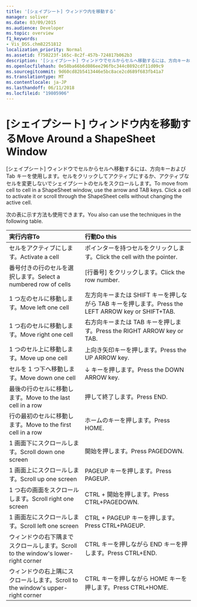 ```yaml
---
title: '[シェイプシート] ウィンドウ内を移動する'
manager: soliver
ms.date: 03/09/2015
ms.audience: Developer
ms.topic: overview
f1_keywords:
- Vis_DSS.chm82251812
localization_priority: Normal
ms.assetid: f750223f-165c-8c2f-457b-724817b062b3
description: '[シェイプシート] ウィンドウでセルからセルへ移動するには、方向キーおよび Tab キーを使用します。セルをクリックしてアクティブにするか、アクティブなセルを変更しないでシェイプシートのセルをスクロールします。'
ms.openlocfilehash: 0e58ba66b6d086ee296fbc344c0892cdf11d09c9
ms.sourcegitcommit: 9d60cd82b5413446e5bc8ace2cd689f683fb41a7
ms.translationtype: MT
ms.contentlocale: ja-JP
ms.lasthandoff: 06/11/2018
ms.locfileid: "19805906"
---
```

# <a name="move-around-a-shapesheet-window"></a><span data-ttu-id="1c32d-104">[シェイプシート] ウィンドウ内を移動する</span><span class="sxs-lookup"><span data-stu-id="1c32d-104">Move Around a ShapeSheet Window</span></span>

<span data-ttu-id="1c32d-p102">[シェイプシート] ウィンドウでセルからセルへ移動するには、方向キーおよび Tab キーを使用します。セルをクリックしてアクティブにするか、アクティブなセルを変更しないでシェイプシートのセルをスクロールします。</span><span class="sxs-lookup"><span data-stu-id="1c32d-p102">To move from cell to cell in a ShapeSheet window, use the arrow and TAB keys. Click a cell to activate it or scroll through the ShapeSheet cells without changing the active cell.</span></span>
  
<span data-ttu-id="1c32d-107">次の表に示す方法も使用できます。</span><span class="sxs-lookup"><span data-stu-id="1c32d-107">You also can use the techniques in the following table.</span></span>
  
|<span data-ttu-id="1c32d-108">**実行内容**</span><span class="sxs-lookup"><span data-stu-id="1c32d-108">**To**</span></span>|<span data-ttu-id="1c32d-109">**行動**</span><span class="sxs-lookup"><span data-stu-id="1c32d-109">**Do this**</span></span>|
|:-----|:-----|
| <span data-ttu-id="1c32d-110">セルをアクティブにします。</span><span class="sxs-lookup"><span data-stu-id="1c32d-110">Activate a cell</span></span>  <br/> | <span data-ttu-id="1c32d-111">ポインターを持つセルをクリックします。</span><span class="sxs-lookup"><span data-stu-id="1c32d-111">Click the cell with the pointer.</span></span>  <br/> |
| <span data-ttu-id="1c32d-112">番号付きの行のセルを選択します。</span><span class="sxs-lookup"><span data-stu-id="1c32d-112">Select a numbered row of cells</span></span>  <br/> | <span data-ttu-id="1c32d-113">[行番号] をクリックします。</span><span class="sxs-lookup"><span data-stu-id="1c32d-113">Click the row number.</span></span>  <br/> |
| <span data-ttu-id="1c32d-114">1 つ左のセルに移動します。</span><span class="sxs-lookup"><span data-stu-id="1c32d-114">Move left one cell</span></span>  <br/> | <span data-ttu-id="1c32d-115">左方向キーまたは SHIFT キーを押しながら TAB キーを押します。</span><span class="sxs-lookup"><span data-stu-id="1c32d-115">Press the LEFT ARROW key or SHIFT+TAB.</span></span>  <br/> |
| <span data-ttu-id="1c32d-116">1 つ右のセルに移動します。</span><span class="sxs-lookup"><span data-stu-id="1c32d-116">Move right one cell</span></span>  <br/> | <span data-ttu-id="1c32d-117">右方向キーまたは TAB キーを押します。</span><span class="sxs-lookup"><span data-stu-id="1c32d-117">Press the RIGHT ARROW key or TAB.</span></span>  <br/> |
| <span data-ttu-id="1c32d-118">1 つのセル上に移動します。</span><span class="sxs-lookup"><span data-stu-id="1c32d-118">Move up one cell</span></span>  <br/> | <span data-ttu-id="1c32d-119">上向き矢印キーを押します。</span><span class="sxs-lookup"><span data-stu-id="1c32d-119">Press the UP ARROW key.</span></span>  <br/> |
| <span data-ttu-id="1c32d-120">セルを 1 つ下へ移動します。</span><span class="sxs-lookup"><span data-stu-id="1c32d-120">Move down one cell</span></span>  <br/> | <span data-ttu-id="1c32d-121">↓ キーを押します。</span><span class="sxs-lookup"><span data-stu-id="1c32d-121">Press the DOWN ARROW key.</span></span>  <br/> |
| <span data-ttu-id="1c32d-122">最後の行のセルに移動します。</span><span class="sxs-lookup"><span data-stu-id="1c32d-122">Move to the last cell in a row</span></span>  <br/> | <span data-ttu-id="1c32d-123">押して終了します。</span><span class="sxs-lookup"><span data-stu-id="1c32d-123">Press END.</span></span>  <br/> |
| <span data-ttu-id="1c32d-124">行の最初のセルに移動します。</span><span class="sxs-lookup"><span data-stu-id="1c32d-124">Move to the first cell in a row</span></span>  <br/> | <span data-ttu-id="1c32d-125">ホームのキーを押します。</span><span class="sxs-lookup"><span data-stu-id="1c32d-125">Press HOME.</span></span>  <br/> |
| <span data-ttu-id="1c32d-126">1 画面下にスクロールします。</span><span class="sxs-lookup"><span data-stu-id="1c32d-126">Scroll down one screen</span></span>  <br/> | <span data-ttu-id="1c32d-127">開始を押します。</span><span class="sxs-lookup"><span data-stu-id="1c32d-127">Press PAGEDOWN.</span></span>  <br/> |
| <span data-ttu-id="1c32d-128">1 画面上にスクロールします。</span><span class="sxs-lookup"><span data-stu-id="1c32d-128">Scroll up one screen</span></span>  <br/> | <span data-ttu-id="1c32d-129">PAGEUP キーを押します。</span><span class="sxs-lookup"><span data-stu-id="1c32d-129">Press PAGEUP.</span></span>  <br/> |
| <span data-ttu-id="1c32d-130">1 つ右の画面をスクロールします。</span><span class="sxs-lookup"><span data-stu-id="1c32d-130">Scroll right one screen</span></span>  <br/> | <span data-ttu-id="1c32d-131">CTRL + 開始を押します。</span><span class="sxs-lookup"><span data-stu-id="1c32d-131">Press CTRL+PAGEDOWN.</span></span>  <br/> |
| <span data-ttu-id="1c32d-132">1 画面左にスクロールします。</span><span class="sxs-lookup"><span data-stu-id="1c32d-132">Scroll left one screen</span></span>  <br/> | <span data-ttu-id="1c32d-133">CTRL + PAGEUP キーを押します。</span><span class="sxs-lookup"><span data-stu-id="1c32d-133">Press CTRL+PAGEUP.</span></span>  <br/> |
| <span data-ttu-id="1c32d-134">ウィンドウの右下隅までスクロールします。</span><span class="sxs-lookup"><span data-stu-id="1c32d-134">Scroll to the window's lower-right corner</span></span>  <br/> | <span data-ttu-id="1c32d-135">CTRL キーを押しながら END キーを押します。</span><span class="sxs-lookup"><span data-stu-id="1c32d-135">Press CTRL+END.</span></span>  <br/> |
| <span data-ttu-id="1c32d-136">ウィンドウの右上隅にスクロールします。</span><span class="sxs-lookup"><span data-stu-id="1c32d-136">Scroll to the window's upper-right corner</span></span>  <br/> | <span data-ttu-id="1c32d-137">CTRL キーを押しながら HOME キーを押します。</span><span class="sxs-lookup"><span data-stu-id="1c32d-137">Press CTRL+HOME.</span></span>  <br/> |
   

